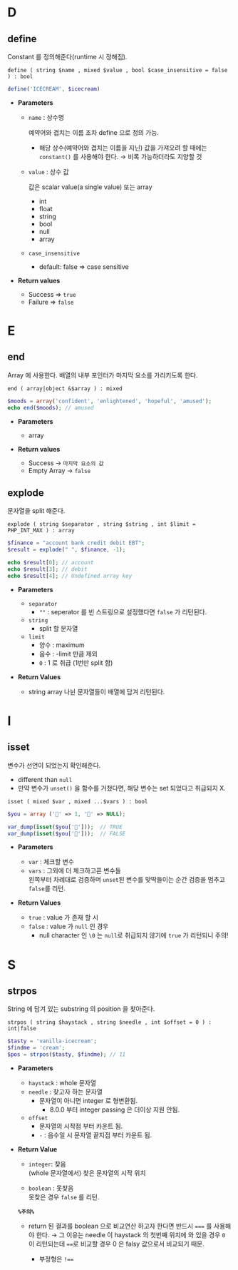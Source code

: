 # D

## define

Constant 를 정의해준다(runtime 시 정해짐).

`define ( string $name , mixed $value , bool $case_insensitive = false ) : bool`

```php
define('ICECREAM', $icecream)
```

- **Parameters**
  - `name` : 상수명

    예약어와 겹치는 이름 조차 define 으로 정의 가능.  
    - 해당 상수(예약어와 겹치는 이름을 지닌) 값을 가져오려 할 때에는 `constant()` 를 사용해야 한다. → 비록 가능하더라도 지양할 것

  - `value` : 상수 값

    값은 scalar value(a single value) 또는 array
    - int
    - float
    - string
    - bool
    - null
    - array
  - `case_insensitive`
    - default: false ⇒ case sensitive

- **Return values**
  - Success ⇒ `true`
  - Failure ⇒ `false`


# E

## end

Array 에 사용한다. 배열의 내부 포인터가 마지막 요소를 가리키도록 한다.

`end ( array|object &$array ) : mixed`
```php
$moods = array('confident', 'enlightened', 'hopeful', 'amused');
echo end($moods); // amused
```

- **Parameters**
  - array

- **Return values**
  - Success → `마지막 요소의 값`
  - Empty Array → `false`

## explode

문자열을 split 해준다.

`explode ( string $separator , string $string , int $limit = PHP_INT_MAX ) : array`

```php
$finance = "account bank credit debit EBT";
$result = explode(" ", $finance, -1);

echo $result[0]; // account
echo $result[3]; // debit
echo $result[4]; // Undefined array key
```

- **Parameters**
  - `separator`
    - `""` : seperator 를 빈 스트링으로 설정했다면 `false` 가 리턴된다.
  - `string`
    - split 할  문자열
  - `limit`
    - 양수 : maximum
    - 음수 : -limit 만큼 제외
    - `0` : 1 로 취급 (1번만 split 함)

- **Return Values**
  - string array
    나뉜 문자열들이 배열에 담겨 리턴된다.


# I

## isset

변수가 선언이 되었는지 확인해준다.

- different than `null`
- 만약 변수가 `unset()` 을 함수를 거쳤다면, 해당 변수는 set 되었다고 취급되지 X.

`isset ( mixed $var , mixed ...$vars ) : bool`

```php
$you = array ('💩' => 1, '🍠' => NULL);

var_dump(isset($you['💩']));  // TRUE
var_dump(isset($you['🍠']));  // FALSE
```

- **Parameters**
  - `var` : 체크할 변수
  - `vars` : 그외에 더 체크하고픈 변수들  
    왼쪽부터 차례대로 검증하며 `unset`된 변수를 맞딱들이는 순간 검증을 멈추고 `false`를 리턴.

- **Return Values**
  - `true` : value 가 존재 할 시
  - `false` : value 가 `null` 인 경우
    - null character 인 `\0` 는 `null`로 취급되지 않기에 `true` 가 리턴되니 주의!


# S

## strpos
String 에 담겨 있는 substring 의 position 을 찾아준다.

`strpos ( string $haystack , string $needle , int $offset = 0 ) : int|false`

```php
$tasty = 'vanilla-icecream'; 
$findme = 'cream';
$pos = strpos($tasty, $findme); // 11
```

- **Parameters**
  - `haystack` : whole 문자열
  - `needle` : 찾고자 하는 문자열
    - 문자열이 아니면 integer 로 형변환됨.
      - 8.0.0 부터 integer passing 은 더이상 지원 안됨.
  - `offset`
    - 문자열의 시작점 부터 카운트 됨.
    - `-` : 음수일 시 문자열 끝지점 부터 카운트 됨.

- **Return Value**
  - `integer`: 찾음  
    (whole 문자열에서) 찾은 문자열의 시작 위치

  - `boolean` : 못찾음  
    못찾은 경우 `false` 를 리턴.

  **`%주의%`**
  - return 된 결과를 boolean 으로 비교연산 하고자 한다면 반드시 `===` 를 사용해야 한다.
    → 그 이유는 needle 이 haystack 의 첫번째 위치에 와 있을 경우 `0` 이 리턴되는데 `==`로 비교할 경우 0 은 falsy 값으로서 비교되기 때문.

    - 부정형은 `!==`
